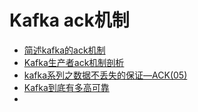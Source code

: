# Kafka ack机制



- [简述kafka的ack机制](https://juejin.cn/post/6857514628516315149)
- [Kafka生产者ack机制剖析](https://juejin.cn/post/6857514628516315149)
- [kafka系列之数据不丢失的保证—ACK(05)](https://juejin.cn/post/6937818838675226637)
- [Kafka到底有多高可靠](https://juejin.cn/post/7103323496175894564)
- 